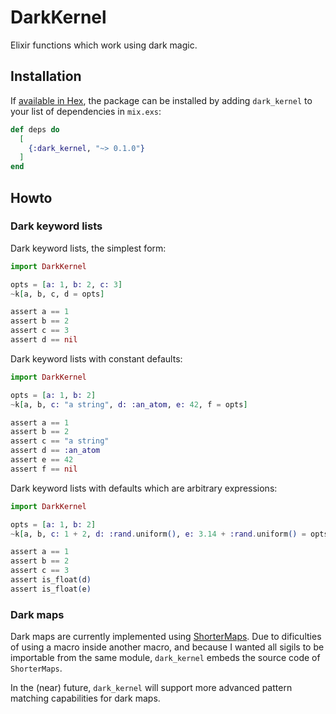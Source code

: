 # DarkKernel

Elixir functions which work using dark magic.

## Installation

If [available in Hex](https://hex.pm/docs/publish), the package can be installed
by adding `dark_kernel` to your list of dependencies in `mix.exs`:

```elixir
def deps do
  [
    {:dark_kernel, "~> 0.1.0"}
  ]
end
```

## Howto

### Dark keyword lists

Dark keyword lists, the simplest form:

```elixir
import DarkKernel

opts = [a: 1, b: 2, c: 3]
~k[a, b, c, d = opts]

assert a == 1
assert b == 2
assert c == 3
assert d == nil
```

Dark keyword lists with constant defaults:

```elixir
import DarkKernel

opts = [a: 1, b: 2]
~k[a, b, c: "a string", d: :an_atom, e: 42, f = opts]

assert a == 1
assert b == 2
assert c == "a string"
assert d == :an_atom
assert e == 42
assert f == nil
```

Dark keyword lists with defaults which are arbitrary expressions:

```elixir
import DarkKernel

opts = [a: 1, b: 2]
~k[a, b, c: 1 + 2, d: :rand.uniform(), e: 3.14 + :rand.uniform() = opts]

assert a == 1
assert b == 2
assert c == 3
assert is_float(d)
assert is_float(e)
```


### Dark maps

Dark maps are currently implemented using
[ShorterMaps](https://hexdocs.pm/shorter_maps/ShorterMaps.html).
Due to dificulties of using a macro inside another macro,
and because I wanted all sigils to be importable from the same module,
`dark_kernel` embeds the source code of `ShorterMaps`.

In the (near) future, `dark_kernel` will support more advanced
pattern matching capabilities for dark maps.